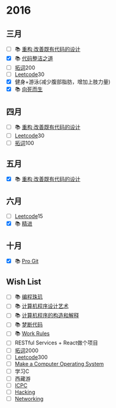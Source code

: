 # 2016

## 三月
- [ ] :books: [重构 改善既有代码的设计]()
- [x] :books: [代码整洁之道]()
- [ ] [拓词](http://www.towords.com/)200
- [ ] [Leetcode](https://leetcode.com/)30
- [x] 健身+游泳(减少腹部脂肪，增加上肢力量)
- [x] :books: [向死而生]()

## 四月
- [ ] :books: [重构 改善既有代码的设计]()
- [ ] [Leetcode](https://leetcode.com/)30
- [ ] [拓词](http://www.towords.com/)100

## 五月
- [x] :books: [重构 改善既有代码的设计]()

## 六月
- [ ] [Leetcode](https://leetcode.com/)15
- [x] :books: [精进]()

## 十月
- [x] :books: [Pro Git](https://git-scm.com/book/zh/v2)

## Wish List
- [ ] :books: [编程珠玑]()
- [ ] :books: [计算机程序设计艺术]()
- [ ] :books: [计算机程序的构造和解释]()
- [ ] :books: [梦断代码]()
- [ ] :books: [Work Rules]()
- [ ] RESTful Services + React做个项目
- [ ] [拓词](http://www.towords.com/)2000
- [ ] [Leetcode](https://leetcode.com/)300
- [ ] [Make a Computer Operating System](https://github.com/SamyPesse/How-to-Make-a-Computer-Operating-System)
- [ ] 学习C
- [ ] 西藏游
- [ ] [ICPC](http://www.stanford.edu/class/cs97si/)
- [ ] [Hacking](https://www.hacksplaining.com)
- [ ] [Networking](http://beej.us/guide/bgnet/output/html/multipage/index.html)
